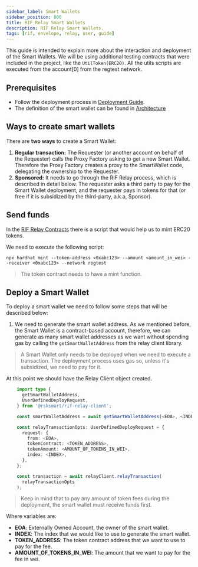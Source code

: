 ```yaml
---
sidebar_label: Smart Wallets
sidebar_position: 800
title: RIF Relay Smart Wallets
description: RIF Relay Smart Wallets.
tags: [rif, envelope, relay, user, guide]
---
```



This guide is intended to explain more about the interaction and deployment of the Smart Wallets. We will be using additional testing contracts that were included in the project, like the `UtilToken(ERC20)`. All the utils scripts are executed from the account[0] from the regtest network. 

## Prerequisites

* Follow the deployment process in [Deployment Guide](/developers/integrate/rif-relay/deployment).
* The definition of the smart wallet can be found in [Architecture](/developers/integrate/rif-relay/architecture/)

## Ways to create smart wallets

There are **two ways** to create a Smart Wallet:

1. **Regular transaction:** The Requester (or another account on behalf of the Requester) calls the Proxy Factory asking to get a new Smart Wallet. Therefore the Proxy Factory creates a proxy to the SmartWallet code, delegating the ownership to the Requester.
2. **Sponsored:** It needs to go through the RIF Relay process, which is described in detail below. The requester asks a third party to pay for the Smart Wallet deployment, and the requester pays in tokens for that (or free if it is subsidized by the third-party, a.k.a, Sponsor).

## Send funds

In the [RIF Relay Contracts](https://github.com/rsksmart/rif-relay-contracts) there is a script that would help us to mint ERC20 tokens.

We need to execute the following script:

```shell
npx hardhat mint --token-address <0xabc123> --amount <amount_in_wei> --receiver <0xabc123> --network regtest
```
> The token contract needs to have a mint function. 

## Deploy a Smart Wallet

To deploy a smart wallet we need to follow some steps that will be described below:

1. We need to generate the smart wallet address. As we mentioned before, the Smart Wallet is a contract-based account, therefore, we can generate as many smart wallet addresses as we want without spending gas by calling the `getSmartWalletAddress` from the relay client library. 

> A Smart Wallet only needs to be deployed when we need to execute a transaction. The deployment process uses gas so, unless it's subsidized, we need to pay for it.


At this point we should have the Relay Client object created. 

```typescript
    import type {
      getSmartWalletAddress,
      UserDefinedDeployRequest,
    } from '@rsksmart/rif-relay-client';

    const smartWalletAddress = await getSmartWalletAddress(<EOA>, <INDEX>);

    const relayTransactionOpts: UserDefinedDeployRequest = {
      request: {
        from: <EOA>,
        tokenContract: <TOKEN_ADDRESS>,
        tokenAmount: <AMOUNT_OF_TOKENS_IN_WEI>,
        index: <INDEX>,
      },
    };

    const transaction = await relayClient.relayTransaction(
      relayTransactionOpts
    );

```
> Keep in mind that to pay any amount of token fees during the deployment, the smart wallet must receive funds first.

Where variables are:

* **EOA**: Externally Owned Account, the owner of the smart wallet.
* **INDEX**: The index that we would like to use to generate the smart wallet.
* **TOKEN_ADDRESS**: The token contract address that we want to use to pay for the fee.
* **AMOUNT_OF_TOKENS_IN_WEI**: The amount that we want to pay for the fee in wei.